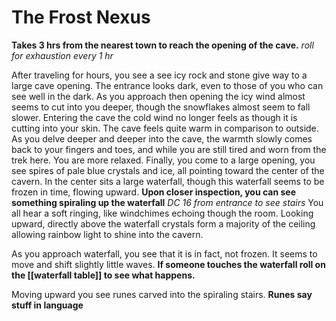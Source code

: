 # The Frost Nexus

 **Takes 3 hrs from the nearest town to reach the opening of the cave.** *roll for exhaustion every 1 hr*

After traveling for hours, you see a see icy rock and stone give way to a large cave opening. The entrance looks dark, even to those of you who can see well in the dark.
As you approach then opening the icy wind almost seems to cut into you deeper, though the snowflakes almost seem to fall slower.
Entering the cave the cold wind no longer feels as though it is cutting into your skin. The cave feels quite warm in comparison to outside. 
As you delve deeper and deeper into the cave, the warmth slowly comes back to your fingers and toes, and while you are still tired and worn from the trek here. You are more relaxed. 
Finally, you come to a large opening, you see spires of pale blue crystals and ice, all pointing toward the center of the cavern. 
In the center sits a large waterfall, though this waterfall seems to be frozen in time, flowing upward. **Upon closer inspection, you can see something spiraling up the waterfall** *DC 16 from entrance to see stairs*
You all hear a soft ringing, like windchimes echoing though the room. Looking upward, directly above the waterfall crystals form a majority of the ceiling allowing rainbow light to shine into the cavern. 

As you approach waterfall, you see that it is in fact, not frozen. It seems to move and shift slightly little waves. 
**If someone touches the waterfall roll on the [[waterfall table]] to see what happens.**

Moving upward you see runes carved into the spiraling stairs. **Runes say stuff in language** 


